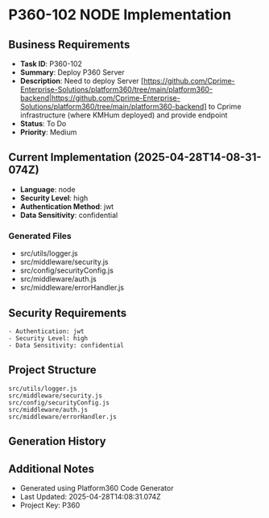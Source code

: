 # P360-102 NODE Implementation

## Business Requirements
- **Task ID**: P360-102
- **Summary**: Deploy P360 Server
- **Description**: Need to deploy Server [https://github.com/Cprime-Enterprise-Solutions/platform360/tree/main/platform360-backend|https://github.com/Cprime-Enterprise-Solutions/platform360/tree/main/platform360-backend] to Cprime infrastructure (where KMHum deployed) and provide endpoint
- **Status**: To Do
- **Priority**: Medium

## Current Implementation (2025-04-28T14-08-31-074Z)
- **Language**: node
- **Security Level**: high
- **Authentication Method**: jwt
- **Data Sensitivity**: confidential

### Generated Files
- src/utils/logger.js
- src/middleware/security.js
- src/config/securityConfig.js
- src/middleware/auth.js
- src/middleware/errorHandler.js

## Security Requirements
```
- Authentication: jwt
- Security Level: high
- Data Sensitivity: confidential
```

## Project Structure
```
src/utils/logger.js
src/middleware/security.js
src/config/securityConfig.js
src/middleware/auth.js
src/middleware/errorHandler.js
```

## Generation History


## Additional Notes
- Generated using Platform360 Code Generator
- Last Updated: 2025-04-28T14:08:31.074Z
- Project Key: P360
